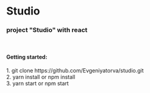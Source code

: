 <h1>Studio</h1>

<h3>project "Studio" with react</h3>
<br>
<h4>Getting started:</h4>
1. git clone https://github.com/Evgeniyatorva/studio.git<br/>
2. yarn install or npm install<br/>
3. yarn start or npm start<br/>
